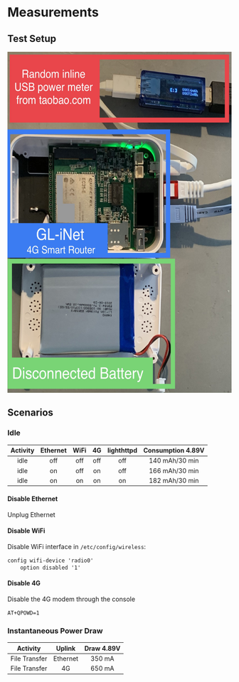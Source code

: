 # Measurements

## Test Setup
<a href="url"><img src="GL-inet-test-setup.jpg" height="768" width="576" ></a>

## Scenarios
### Idle
|Activity|Ethernet|WiFi|4G|lighthttpd|Consumption 4.89V|
|:------:|:------:|:--:|:-:|:-:|:--------:|
|idle    |off     |off|off|off|140 mAh/30 min|
|idle    |on     |off|on|off|166 mAh/30 min|
|idle    |on     |on|on|on|182 mAh/30 min|
#### Disable Ethernet 
Unplug Ethernet 
#### Disable WiFi
Disable WiFi interface in ```/etc/config/wireless```:
```
config wifi-device 'radio0'
    option disabled '1'
```
#### Disable 4G
Disable the 4G modem through the console
```
AT+QPOWD=1
```

### Instantaneous Power Draw
|Activity|Uplink|Draw 4.89V|
|:------:|:------:|:--------:|
|File Transfer|Ethernet|350 mA|
|File Transfer|4G|650 mA|

